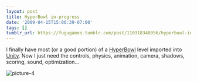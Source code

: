 ```yaml
---
layout: post
title: HyperBowl in-progress
date: '2009-04-15T15:00:39-07:00'
tags: []
tumblr_url: https://fugugames.tumblr.com/post/110318348056/hyperbowl-in-progress
---
```

I finally have most (or a good portion) of a [HyperBowl](http://hyperbowl3d.com/) level imported into [Unity](http://unity3d.com/). Now I just need the controls, physics, animation, camera, shadows, scoring, sound, optimization…

![picture-4](http://itshardtofondlepenguins.com/wp-content/uploads/2009/04/picture-4.png "picture-4")

